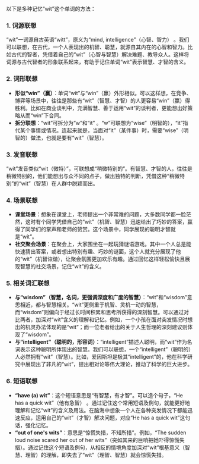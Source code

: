 以下是多种记忆“wit”这个单词的方法：

### 1. 词源联想
“wit”一词源自古英语“witt”，原义为“mind, intelligence”（心智、智力） 。我们可以联想，在古代，一个人表现出的机智、聪慧，就源自其内在的心智和智力。比如古代的智者，凭借着自己的“wit”（心智与智慧）解决难题、教导众人。这样将词源与古代智者的形象联系起来，有助于记住单词“wit”表示智慧、才智的含义。

### 2. 词形联想
 - **形似“win”（赢）**：单词“wit”与“win”（赢）外形相似。可以这样想，在竞争、博弈等场景中，往往是那些有“wit”（智慧、才智）的人更容易“win”（赢）得胜利。比如在商业谈判中，充满智慧、善于运用“wit”的谈判者，更能想出好策略从而“win”下合同。
 - **拆分联想**：“wit”可拆分为“w”和“it” 。“w”可联想为“wise”（明智的），“it”指代某个事情或情况。连起来就是，当面对“it”（某件事）时，需要“wise”（明智的）做法，也就是要有“wit”（智慧）。

### 3. 发音联想
“wit”发音类似“wit（微特）”，可联想成“稍微特别的”。有智慧、才智的人，往往是稍微特别的，他们能想出与众不同的点子，做出独特的判断，凭借这种“稍微特别”的“wit”（智慧）在人群中脱颖而出。

### 4. 场景联想
 - **课堂场景**：想象在课堂上，老师提出一个非常难的问题，大多数同学都一脸茫然，这时有个同学凭借自己的“wit”（机智、智慧）迅速给出了巧妙的答案，赢得了同学们的掌声和老师的赞赏。这个场景中，同学展现的聪明才智就是“wit”。
 - **社交聚会场景**：在聚会上，大家围坐在一起玩猜谜语游戏。其中一个人总是能快速猜出答案，或者想出特别有趣、巧妙的谜面，这个人就充分展现了他的“wit”（机智诙谐），让聚会氛围更加欢乐有趣。通过回忆这样轻松愉快且展现智慧的社交场景，记住“wit”的含义。

### 5. 相关词汇联想
 - **与“wisdom”（智慧，名词，更强调深度和广度的智慧）**：“wit”和“wisdom”意思相近，都与智慧相关。“wit”更侧重于机智、灵机一动的智慧，而“wisdom”则偏向于经过长时间积累和思考所获得的深刻智慧。可以通过对比两者，加深对“wit”含义的理解和记忆。例如，一个小孩在面对突发情况时想出的机灵办法体现的是“wit”；而一位老者给出的关于人生哲理的深刻建议则体现了“wisdom”。
 - **与“intelligent”（聪明的，形容词）**：“intelligent”描述人聪明，而“wit”作为名词表示这种聪明所体现出的智慧。我们可以联想，一个“intelligent”（聪明的）人必然拥有“wit”（智慧）。比如，爱因斯坦是极其“intelligent”的，他在科学研究中展现出了非凡的“wit”，提出相对论等伟大理论，推动了科学的巨大进步。

### 6. 短语联想
 - **“have (a) wit”**：这个短语意思是“有智慧，有才智”。可以造个句子，“He has a quick wit”（他有急智） 。通过记住这个常用短语及例句，就能更好地理解和记忆“wit”的含义及用法。在脑海中想象一个人在各种突发情况下都能迅速反应，运用自己的“wit”（才智）解决问题，对应“He has a quick wit”这句话，强化记忆。
 - **“out of one's wits”**：意思是“惊慌失措，不知所措”。例如，“The sudden loud noise scared her out of her wits”（突如其来的巨响把她吓得惊慌失措）。通过记住这个短语及例句，从相反的情境角度加深对“wit”根基意义（智慧、理智）的理解，即失去了“wit”（理智、智慧）就会惊慌失措。 